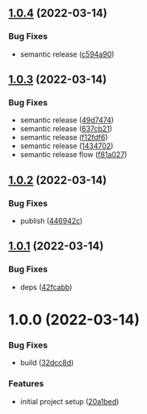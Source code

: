 ## [1.0.4](https://github.com/sniptt-official/ots-aws/compare/v1.0.3...v1.0.4) (2022-03-14)


### Bug Fixes

* semantic release ([c594a90](https://github.com/sniptt-official/ots-aws/commit/c594a902340f5cbd0e3804063d289b0da12f7413))

## [1.0.3](https://github.com/sniptt-official/ots-aws/compare/v1.0.2...v1.0.3) (2022-03-14)


### Bug Fixes

* semantic release ([49d7474](https://github.com/sniptt-official/ots-aws/commit/49d74743f0f342c135bba44f7606d1b249c0377f))
* semantic release ([637cb21](https://github.com/sniptt-official/ots-aws/commit/637cb2158c0599d3b38b794e0fc74c72f10e8a62))
* semantic release ([f12fdf6](https://github.com/sniptt-official/ots-aws/commit/f12fdf62cdce99187e1d60bef3cd2c0e6011607b))
* semantic release ([1434702](https://github.com/sniptt-official/ots-aws/commit/1434702fafefa5fbddfec68f37bfd98bf68a5e4f))
* semantic release flow ([f81a027](https://github.com/sniptt-official/ots-aws/commit/f81a027ea84026b70ca0ba09492c7e58bb268bbb))

## [1.0.2](https://github.com/sniptt-official/ots-aws/compare/v1.0.1...v1.0.2) (2022-03-14)


### Bug Fixes

* publish ([446942c](https://github.com/sniptt-official/ots-aws/commit/446942c491988e9890fe342b416d588220fd494b))

## [1.0.1](https://github.com/sniptt-official/ots-aws/compare/v1.0.0...v1.0.1) (2022-03-14)


### Bug Fixes

* deps ([42fcabb](https://github.com/sniptt-official/ots-aws/commit/42fcabb3e6739ebf08ddf20cece0a12cdbed6037))

# 1.0.0 (2022-03-14)


### Bug Fixes

* build ([32dcc8d](https://github.com/sniptt-official/ots-aws/commit/32dcc8db2db4c70059f5127671d256fe5b523a06))


### Features

* initial project setup ([20a1bed](https://github.com/sniptt-official/ots-aws/commit/20a1bed7c157e60cb356c311876bc488f18c7285))
